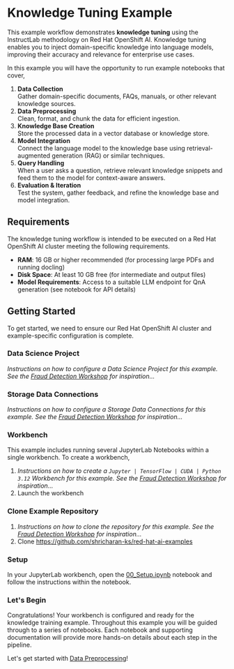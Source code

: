 # Knowledge Tuning Example

This example workflow demonstrates **knowledge tuning** using the InstructLab methodology on Red Hat OpenShift AI. Knowledge tuning enables you to inject domain-specific knowledge into language models, improving their accuracy and relevance for enterprise use cases.

In this example you will have the opportunity to run example notebooks that cover,

1. **Data Collection**  
    Gather domain-specific documents, FAQs, manuals, or other relevant knowledge sources.
2. **Data Preprocessing**  
    Clean, format, and chunk the data for efficient ingestion.
3. **Knowledge Base Creation**  
    Store the processed data in a vector database or knowledge store.
4. **Model Integration**  
    Connect the language model to the knowledge base using retrieval-augmented generation (RAG) or similar techniques.
5. **Query Handling**  
    When a user asks a question, retrieve relevant knowledge snippets and feed them to the model for context-aware answers.
6. **Evaluation & Iteration**  
    Test the system, gather feedback, and refine the knowledge base and model integration.

## Requirements

The knowledge tuning workflow is intended to be executed on a Red Hat OpenShift AI cluster meeting the following requirements.

- **RAM**: 16 GB or higher recommended (for processing large PDFs and running docling)
- **Disk Space**: At least 10 GB free (for intermediate and output files)
- **Model Requirements**: Access to a suitable LLM endpoint for QnA generation (see notebook for API details)

## Getting Started

To get started, we need to ensure our Red Hat OpenShift AI cluster and example-specific configuration is complete.

### Data Science Project

_Instructions on how to configure a Data Science Project for this example. See the [Fraud Detection Workshop](https://rh-aiservices-bu.github.io/fraud-detection/fraud-detection-workshop/setting-up-your-data-science-project.html) for inspiration..._

### Storage Data Connections

_Instructions on how to configure a Storage Data Connections for this example. See the [Fraud Detection Workshop](https://rh-aiservices-bu.github.io/fraud-detection/fraud-detection-workshop/storing-data-with-connections.html) for inspiration..._

### Workbench

This example includes running several JupyterLab Notebooks within a single workbench. To create a workbench,

1. _Instructions on how to create a `Jupyter | TensorFlow | CUDA | Python 3.12` Workbench for this example. See the [Fraud Detection Workshop](https://rh-aiservices-bu.github.io/fraud-detection/fraud-detection-workshop/storing-data-with-connections.html) for inspiration..._
2. Launch the workbench

### Clone Example Repository

1. _Instructions on how to clone the repository for this example. See the [Fraud Detection Workshop](https://rh-aiservices-bu.github.io/fraud-detection/fraud-detection-workshop/importing-files-into-jupyter.html) for inspiration..._
2. Clone <https://github.com/shricharan-ks/red-hat-ai-examples>

### Setup

In your JupyterLab workbench, open the [00_Setup.ipynb](./00_Setup.ipynb) notebook and follow the instructions within the notebook.

### Let's Begin

Congratulations! Your workbench is configured and ready for the knowledge training example. Throughout this example you will be guided through to a series of notebooks. Each notebook and supporting documentation will provide more hands-on details about each step in the pipeline.

Let's get started with [Data Preprocessing](./01_Data_Preprocessing/README.md)!
